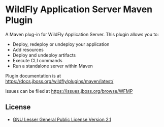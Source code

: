 WildFly Application Server Maven Plugin
=====================================

A Maven plug-in for WildFly Application Server. This plugin allows you to:

  * Deploy, redeploy or undeploy your application
  * Add resources
  * Deploy and undeploy artifacts
  * Execute CLI commands
  * Run a standalone server within Maven

Plugin documentation is at https://docs.jboss.org/wildfly/plugins/maven/latest/

Issues can be filed at https://issues.jboss.org/browse/WFMP

License
-------
* [GNU Lesser General Public License Version 2.1](http://www.gnu.org/licenses/lgpl-2.1-standalone.html)
